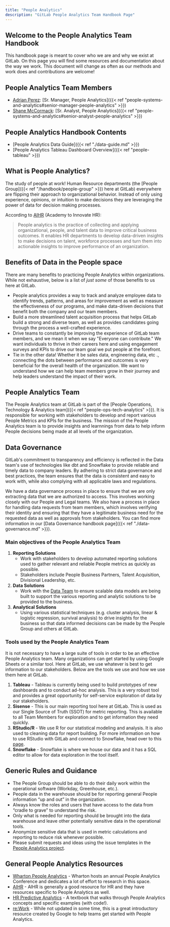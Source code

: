 ```yaml
---
title: "People Analytics"
description: "GitLab People Analytics Team Handbook Page"
---
```


## Welcome to the People Analytics Team Handbook

This handbook page is meant to cover who we are and why we exist at GitLab. On this page you will find some resources and documentation about the way we work. This document will change as often as our methods and work does and contributions are welcome!

## People Analytics Team Members

- [Adrian Perez](/company/team/#aperez349): [Sr. Manager, People Analytics]({{< ref "people-systems-and-analytics#senior-manager-people-analytics" >}})
- [Shane McCormack](/company/team/#mccormack514): [Sr. Analyst, People Analytics]({{< ref "people-systems-and-analytics#senior-analyst-people-analytics" >}})

## People Analytics Handbook Contents

- [People Analytics Data Guide]({{< ref "./data-guide.md" >}})
- [People Analytics Tableau Dashboard Overview]({{< ref "people-tableau" >}})

## What is People Analytics?


The study of people at work! Human Resource departments (the [People Group]({{< ref "/handbook/people-group" >}}) here at GitLab) everywhere are flipping their approach to organizational behavior. Instead of only using experience, opinions, or intuition to make decisions they are leveraging the power of data for decision making processes.

According to [AIHR](https://www.aihr.com/blog/people-analytics/) (Academy to Innovate HR):

> People analytics is the practice of collecting and applying organizational, people, and talent data to improve critical business outcomes. It enables HR departments to develop data-driven insights to make decisions on talent, workforce processes and turn them into actionable insights to improve performance of an organization.

## Benefits of Data in the People space

There are many benefits to practicing People Analytics within organizations. While not exhaustive, below is a list of *just some* of those benefits to us here at GitLab.

- People analytics provides a way to track and analyze employee data to identify trends, patterns, and areas for improvement as well as measure the effectiveness of our programs, and make data-driven decisions that benefit both the company and our team members.
- Build a more streamlined talent acquisition process that helps GitLab build a strong and diverse team, as well as provides candidates going through the process a well-crafted experience.
- Drive teams to constantly be improving the experience of GitLab team members, and we mean it when we say "Everyone can contribute." We want individuals to thrive in their careers here and using engagement surveys and KPIs to drive our team goal we put people at the forefront.
- Tie in the other data! Whether it be sales data, engineering data, etc ., connecting the dots between performance and outcomes is very beneficial for the overall health of the organization. We want to understand how we can help team members grow in their journey and help leaders understand the impact of their work.

## People Analytics Team

The People Analytics team at GitLab is part of the [People Operations, Technology & Analytics team]({{< ref "people-ops-tech-analytics" >}}). It is responsible for working with stakeholders to develop and report various People Metrics and KPIs for the business. The mission of the People Analytics team is to provide insights and learnnings from data to help inform People decisions being made at all levels of the organization.

## Data Governance

GitLab's commitment to transparency and efficiency is reflected in the Data team's use of technologies like dbt and Snowflake to provide reliable and timely data to company leaders. By adhering to strict data governance and best practices, the team ensures that the data is consistent and easy to work with, while also complying with all applicable laws and regulations.

We have a data governance process in place to ensure that we are only extracting data that we are authorized to access. This involves working closely with our People and Legal teams. We also have a process in place for handling data requests from team members, which involves verifying their identity and ensuring that they have a legitimate business need for the requested data as well as approvals from stakeholders. You can find more information in our [Data Governance handbook page]({{< ref "./data-governance.md" >}}).

### Main objectives of the People Analytics Team

1. **Reporting Solutions**
    - Work with stakeholders to develop automated reporting solutions used to gather relevant and reliable People metrics as quickly as possible.
    - Stakeholders include People Business Partners, Talent Acquisition, Divisional Leadership, etc.
1. **Data Solutions**
    - Work with the [Data Team](https://about.gitlab.com/handbook/business-technology/data-team/) to ensure scalable data models are being built to support the various reporting and analytic solutions to be provided to the business.
1. **Analytical Solutions**
    - Using various statistical techniques (e.g. cluster analysis, linear & logistic regression, survival analysis) to drive insights for the business so that data informed decisions can be made by the People Group and others at GitLab.

### Tools used by the People Analytics Team

It is not necessary to have a large suite of tools in order to be an effective People Analytics team. Many organizations can get started by using Google Sheets or a similar tool. Here at GitLab, we use whatever is best to get information to our stakeholders. Below are the tools we use and how we use them here at GitLab.

1. **Tableau** - Tableau is currently being used to build prototypes of new dashboards and to conduct ad-hoc analysis. This is a very robust tool and provides a great opportunity for self-service exploration of data by our stakeholders.
1. **Sisense** - This is our main reporting tool here at GitLab. This is used as our Single Source of Truth (SSOT) for metric reporting. This is available to all Team Members for exploration and to get information they need quickly.
1. **RStudio/R** - We use R for our statistical modeling and analysis. It is also used to cleaning data for report building. For more information on how to use RStudio with GitLab and connect to Snowflake, head over to this [page](https://about.gitlab.com/handbook/business-technology/data-team/platform/rstudio/).
1. **Snowflake** - Snowflake is where we house our data and it has a SQL editor to allow for data exploration in the tool itself.

## Generic Rules and Guidance

- The People Group should be able to do their daily work within the operational software (Workday, Greenhouse, etc.).
- People data in the warehouse should be for reporting general People information “up and out” in the organization.
- Always know the roles and users that have access to the data from “cradle to grave” to understand the risk.
- Only what is needed for reporting should be brought into the data warehouse and leave other potentially sensitive data in the operational tools.
- Anonymize sensitive data that is used in metric calculations and reporting to reduce risk whenever possible.
- Please submit requests and ideas using the issue templates in the [People Analytics project](https://gitlab.com/gitlab-com/people-group/people-operations/people-analytics2/).


## General People Analytics Resources

- [Wharton People Analytics](https://analytics.wharton.upenn.edu/programs/wharton-people-analytics/) - Wharton hosts an annual People Analytics Conference and dedicates a lot of effort to research in this space.
- [AIHR](https://www.aihr.com/blog/people-analytics-resource-library/) - AIHR is generally a good resource for HR and they have resources specific to People Analytics as well.
- [HR Predictive Analytics](https://www.koganpage.com/product/predictive-hr-analytics-9780749484446) - A textbook that walks through People Analytics concepts and specific examples (with code!).
- [re:Work](https://rework.withgoogle.com/subjects/people-analytics/) - While not updated in some time, this is a great introductory resource created by Google to help teams get started with People Analytics.


